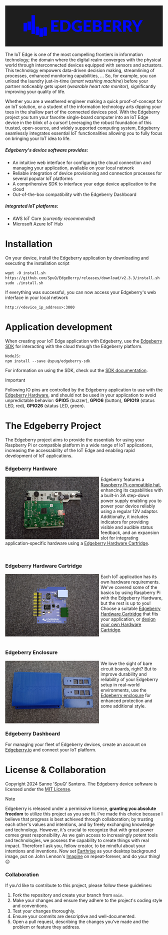![Edgeberry logo](assets/EdgeBerry_banner.png)


The IoT Edge is one of the most compelling frontiers in information technology; the domain where the digital realm converges with the physical world through interconnected devices equipped with sensors and actuators. This technology empowers data-driven decision making, streamlining of processes, enhanced monitoring capabilities, ... So, for example, you can unload the laundry just-in-time (_smart washing machine_) before your partner noticeably gets upset (_wearable heart rate monitor_), significantly improving your quality of life.


Whether you are a weathered engineer making a quick proof-of-concept for an IoT solution, or a student of the information technology arts dipping your toes in the shallow part of the connected devices pool. With the Edgeberry project you turn your favorite single-board computer into an IoT Edge device in the blink of a cursor! Leveraging the robust foundation of this trusted, open-source, and widely supported computing system, Edgeberry seamlessly integrates essential IoT functionalities allowing you to fully focus on bringing your IoT idea to life.

##### Edgeberry's device software provides:
- An intuitive web interface for configuring the cloud connection and managing your application, available on your local network
- Reliable integration of device provisioning and connection processes for several popular IoT platforms
- A comprihensive SDK to interface your edge device application to the cloud
- Out-of-the-box compatibility with the Edgeberry Dashboard

##### Integrated IoT platforms:
- AWS IoT Core _(currently recommended)_
- Microsoft Azure IoT Hub

# Installation
On your device, install the Edgeberry application by downloading and executing the installation script
```
wget -O install.sh https://github.com/SpuQ/EdgeBerry/releases/download/v2.3.3/install.sh
sudo ./install.sh
```
If everything was successful, you can now access your Edgeberry's web interface in your local network
```
http://<device_ip_address>:3000
```

# Application development
When creating your IoT Edge application with Edgeberry, use the [Edgeberry SDK](https://github.com/SpuQ/EdgeBerry-SDK) for interacting with the cloud through the Edgeberry platform.

```
NodeJS:
npm install --save @spuq/edgeberry-sdk
```
For information on using the SDK, check out the [SDK documentation](https://github.com/SpuQ/EdgeBerry-SDK?tab=readme-ov-file#readme).
<br/>

> [!IMPORTANT]  
> Following IO pins are controlled by the Edgeberry application to use with the [Edgeberry Hardware](https://github.com/SpuQ/EdgeBerry?tab=readme-ov-file#edgeberry-hardware), and should not be used in your application to avoid unpredictable behavior: **GPIO5** (buzzer), **GPIO6** (button), **GPIO19** (status LED, red), **GPIO26** (status LED, green).

# The Edgeberry Project

The Edgeberry project aims to provide the essentials for using your Raspberry Pi or compatible platform in a wide range of IoT applications, increasing the accessability of the IoT Edge and enabling rapid development of IoT applications.

### Edgeberry Hardware
<img align="left" src="assets/hardware.jpg" height="200px" style="padding-right: 5px;"/>

Edgeberry features a [Raspberry Pi-compatible hat](https://edgeberry.io), enhancing its capabilities with a built-in 3A step-down power supply enabling you to power your device reliably using a regular 12V adaptor. Additionally, it includes indicators for providing visible and audible status feedback, and an expansion slot for integrating application-specific hardware using a [Edgeberry Hardware Cartridge](https://github.com/SpuQ/EdgeBerry?tab=readme-ov-file#edgeberry-hardware-cartridge).

<br clear="left"/>

### Edgeberry Hardware Cartridge

<img align="left" src="assets/cartridge.jpg" height="200px" style="padding-right: 5px;"/>

Each IoT application has its own hardware requirements. We've covered some of the basics by using Raspberry Pi with the Edgeberry Hardware, but the rest is up to you! Choose a suitable [Edgeberry Hardware Cartridge](https://github.com/SpuQ/EdgeBerry?tab=readme-ov-file#edgeberry-hardware-cartridge) that fits your application, or [design your own Hardware Cartridge](https://todo-edgeberry-hardware-cartridge-design-guide).

<br clear="left"/>

### Edgeberry Enclosure

<img align="left" src="assets/enclosure.jpg" height="200px" style="padding-right: 5px;"/>

We love the sight of bare circuit boards, right? But to improve durability and reliability of your Edgeberry setup in real-world environments, use the [Edgeberry enclosure](https://www.thingiverse.com/thing:6595172) for enhanced protection and some additional style.

<br clear="left"/>

### Edgeberry Dashboard
For managing your fleet of Edgeberry devices, create an account on [Edgeberry.io](https://edgeberry.io/dashboard) and connect your IoT platform.

# License & Collaboration
Copyright 2024 Sanne 'SpuQ' Santens. The Edgeberry device software is licensed under the [MIT License](LICENSE.txt).

> [!NOTE] 
> Edgeberry is released under a permissive license, **granting you absolute freedom** to utilize this project as you see fit. I've made this choice because I believe that progress is best achieved through collaboration; by trusting each other's values and intentions, and by freely exchanging knowledge and technology. However, it's crucial to recognize that with great power comes great responsibility. As we gain access to increasingly potent tools and technologies, we possess the capability to create things with real impact. Therefore I ask you, fellow creator, to be mindful about your intentions and inventions. Now set [Earthrise](https://en.wikipedia.org/wiki/Earthrise#/media/File:NASA-Apollo8-Dec24-Earthrise.jpg) as your desktop background image, put on John Lennon's [Imagine](https://www.youtube.com/watch?v=_7IZxXMc_cc&ab_channel=APerfectCircle-Topic) on repeat-forever, and do your thing! :wink:

### Collaboration

If you'd like to contribute to this project, please follow these guidelines:
1. Fork the repository and create your branch from `main`.
2. Make your changes and ensure they adhere to the project's coding style and conventions.
3. Test your changes thoroughly.
4. Ensure your commits are descriptive and well-documented.
5. Open a pull request, describing the changes you've made and the problem or feature they address.